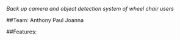 *Back up camera and object detection system of wheel chair users*

##Team:
Anthony 
Paul
Joanna

##Features:




